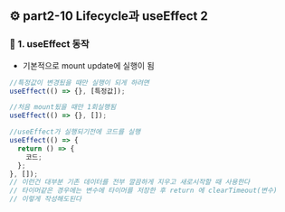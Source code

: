 ## ⚙️ part2-10 Lifecycle과 useEffect 2

### 🔹 1. useEffect 동작

- 기본적으로 mount update에 실행이 됨

```jsx
//특정값이 변경됬을 때만 실행이 되게 하려면
useEffect(() => {}, [특정값]);

//처음 mount됬을 때만 1회실행됨
useEffect(() => {}, []);

//useEffect가 실행되기전에 코드를 실행
useEffect(() => {
  return () => {
    코드;
  };
}, []);
// 이런건 대부분 기존 데이터를 전부 깔끔하게 지우고 새로시작할 때 사용한다
// 타이머같은 경우에는 변수에 타이머를 저장한 후 return 에 clearTimeout(변수)
// 이렇게 작성해도된다
```
